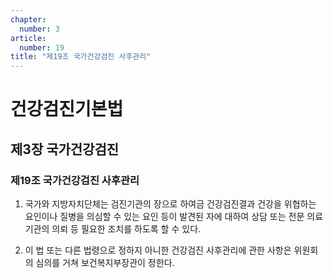 ```yaml
---
chapter:
  number: 3
article:
  number: 19
title: "제19조 국가건강검진 사후관리"
---
```

# 건강검진기본법

## 제3장 국가건강검진

### 제19조 국가건강검진 사후관리

1. 국가와 지방자치단체는 검진기관의 장으로 하여금 건강검진결과 건강을 위협하는 요인이나 질병을 의심할 수 있는 요인 등이 발견된 자에 대하여 상담 또는 전문 의료기관의 의뢰 등 필요한 조치를 하도록 할 수 있다.

2. 이 법 또는 다른 법령으로 정하지 아니한 건강검진 사후관리에 관한 사항은 위원회의 심의를 거쳐 보건복지부장관이 정한다.
